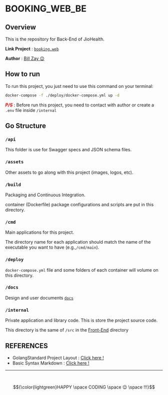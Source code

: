 # BOOKING_WEB_BE

## Overview
This is the repository for Back-End of JioHealth.

**Link Project** : [`booking.web`](https://github.com/booking-web)

**Author** : [Bill Zay 😉](https://github.com/billzayy)

## How to run
To run this project, you just need to use this command on your terminal:

```bash
docker-compose -f ./deploy/docker-compose.yml up -d
```

***<span style="color:red;">P/S</span>*** : Before run this project, you need to contact with author or create a `.env` file inside `/internal`
## Go Structure
### `/api`
This folder is use for Swagger specs and JSON schema files.
### `/assets`
Other assets to go along with this project (images, logos, etc).
### `/build`
Packaging and Continuous Integration.

container (Dockerfile) package configurations and scripts are put in this directory.
### `/cmd`
Main applications for this project.

The directory name for each application should match the name of the executable you want to have (e.g.,`/cmd/main`).
### `/deploy`
`docker-compose.yml` file and some folders of each container will volume on this directory.
### `/docs`
Design and user documents [`docs`](docs/ReadMe.md)
### `/internal`
Private application and library code. This is store the project source code.

This directory is the same of `/src` in the [Front-End](https://github.com/booking-web/Booking_Web_FE) directory

## REFERENCES
* GolangStandard Project Layout : [Click here !](https://github.com/golang-standards/project-layout)
* Basic Syntax Markdown : [Click here !](https://docs.github.com/en/get-started/writing-on-github/getting-started-with-writing-and-formatting-on-github/basic-writing-and-formatting-syntax#links)

---
<br>

$${\color{lightgreen}HAPPY \space CODING \space 😉 \space !!!}$$	
